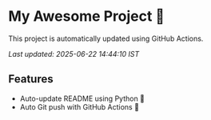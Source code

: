 # My Awesome Project 🚀

This project is automatically updated using GitHub Actions.

_Last updated: 2025-06-22 14:44:10 IST_

## Features
- Auto-update README using Python 🐍
- Auto Git push with GitHub Actions 🤖
